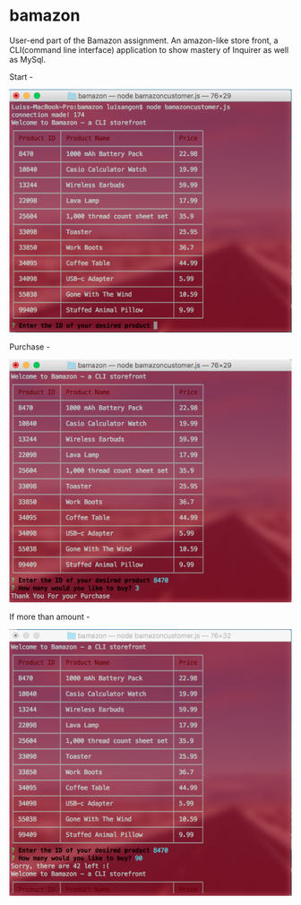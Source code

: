 # bamazon

User-end part of the Bamazon assignment. An amazon-like store front, a CLI(command line interface) application to show mastery of Inquirer as well as MySql.

Start -

 ![Alt text](/1.png?raw=true "Title")


Purchase - 

![Alt text](/3.png?raw=true "Title")


If more than amount - 

![Alt text](/2.png?raw=true "Title")
